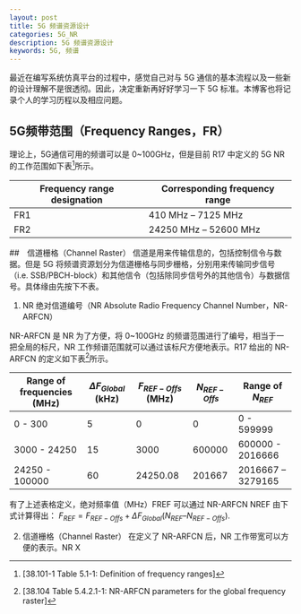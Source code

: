 ```yaml
---
layout: post
title: 5G 频谱资源设计
categories: 5G_NR
description: 5G 频谱资源设计
keywords: 5G, 频谱
---
```


 最近在编写系统仿真平台的过程中，感觉自己对与 5G 通信的基本流程以及一些新的设计理解不是很透彻。因此，决定重新再好好学习一下 5G 标准。本博客也将记录个人的学习历程以及相应问题。

## 5G频带范围（Frequency Ranges，FR）

理论上，5G通信可用的频谱可以是 0~100GHz，但是目前 R17 中定义的 5G NR 的工作范围如下表[^1]所示。


| Frequency range designation | Corresponding frequency range |
| ---- | ---- |
| FR1  | 410 MHz – 7125 MHz |
| FR2  | 24250 MHz – 52600 MHz |

##　信道栅格（Channel Raster）
信道是用来传输信息的，包括控制信令与数据。但是 5G 将频谱资源划分为信道栅格与同步栅格，分别用来传输同步信号（i.e. SSB/PBCH-block）和其他信令（包括除同步信号外的其他信令）与数据信号。具体缘由先按下不表。

1. NR 绝对信道编号（NR Absolute Radio Frequency Channel Number，NR-ARFCN）

NR-ARFCN 是 NR 为了方便，将 0~100GHz 的频谱范围进行了编号，相当于一把全局的标尺，NR 工作频谱范围就可以通过该标尺方便地表示。R17 给出的 NR-ARFCN 的定义如下表[^2]所示。

| Range of frequencies (MHz) | $ΔF_{Global}$ (kHz) | $F_{REF-Offs}$ (MHz) | $N_{REF-Offs}$ | Range of $N_{REF}$ |
| ---- | ---- | ---- | ---- | ---- |
| 0 - 300 | 5 | 0 | 0 | 0 - 599999 |
| 3000 - 24250 | 15 | 3000 | 600000 | 600000 - 2016666 |
| 24250 - 100000 | 60 | 24250.08 | 201667 | 2016667 – 3279165 |

有了上述表格定义，绝对频率值（MHz）FREF 可以通过 NR-ARFCN NREF 由下式计算得出：
$F_{REF} = F_{REF-Offs} + ΔF_{Global} (N_{REF} – N_{REF-Offs}).$

2. 信道栅格（Channel Raster）
在定义了 NR-ARFCN 后，NR 工作带宽可以方便的表示。NR X


[^1]:[38.101-1  Table 5.1-1: Definition of frequency ranges]
[^2]:[38.104 Table 5.4.2.1-1: NR-ARFCN parameters for the global frequency raster]


